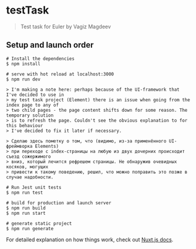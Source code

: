 # testTask

> Test task for Euler by Vagiz Magdeev

## Setup and launch order

``` Setup and launch order
# Install the dependencies
$ npm install

# serve with hot reload at localhost:3000
$ npm run dev

> I'm making a note here: perhaps because of the UI-framework that I've decided to use in
> my test task project (Element) there is an issue when going from the index page to any of
> two child pages - the page content shifts down for some reason. The temporary solution
> is to refresh the page. Couldn't see the obvious explanation to for this behaviour
> I've decided to fix it later if necessary.

> Сделаю здесь пометку о том, что (видимо, из-за применённого UI-фреймворка Elements)
> при переходе с index-страницы на любую из двух дочерних происходит съезд сожержимого
> вниз, который лечится рефрешем страницы. Не обнаружив очевидных косяков, могущих
> привести к такому поведению, решил, что можно поправить это позже в случае надобности.

# Run Jest unit tests
$ npm run test

# build for production and launch server
$ npm run build
$ npm run start

# generate static project
$ npm run generate
```

For detailed explanation on how things work, check out [Nuxt.js docs](https://nuxtjs.org).
